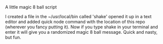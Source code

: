 A little magic 8 ball script

I created a file in the ~/usr/local/bin called 'shake' opened it up in a text editor and added quick node command with the location of this repo (wherever you fancy putting it). Now if you type shake in your terminal and enter it will give you a randomized magic 8 ball message. Quick and nasty, but fun.
